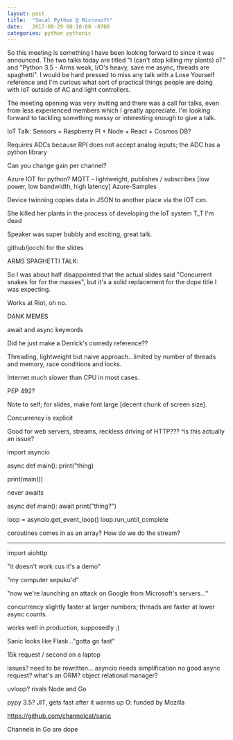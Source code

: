 ```yaml
---
layout: post
title:  "Socal Python @ Microsoft"
date:   2017-08-29 00:10:00 -0700
categories: python pythonic 
---
```


So this meeting is something I have been looking forward to since it was announced. The two talks today
are titled "I (can't stop killing my plants) oT" 
and "Python 3.5 - Arms weak, I/O's heavy,  save me async, threads are spaghetti".
I would be hard pressed to miss any talk with a Lose Yourself reference and I'm curious what sort
of practical things people are doing with IoT outside of AC and light controllers.

The meeting opening was very inviting and there was a call for talks, even from less experienced members
which I greatly appreciate. I'm looking forward to tackling something messy or interesting enough to give
a talk.

IoT Talk:
Sensors + Raspberry PI + Node + React + Cosmos DB?

Requires ADCs because RPI does not accept analog inputs; the ADC has a python library

Can you change gain per channel?

Azure IOT for python? MQTT - lightweight, publishes / subscribes [low power, low bandwidth, high latency]
Azure-Samples 

Device twinning copies data in JSON to another place via the IOT cxn.

She killed her plants in the process of developing the IoT system T_T I'm dead

Speaker was super bubbly and exciting, great talk. 

github/jocchi for the slides

ARMS SPAGHETTI TALK:

So I was about half disappointed that the actual slides said "Concurrent snakes for for the masses", but
it's a solid replacement for the dope title I was expecting.

Works at Riot, oh no.

DANK MEMES

await and async keywords

Did he just make a Derrick's comedy reference??

Threading, lightweight but naive approach...limited by number of threads and memory, race conditions and locks.

Internet much slower than CPU in most cases.

PEP 492?

Note to self; for slides, make font large [decent chunk of screen size].

Concurrency is explicit

Good for web servers, streams, reckless driving of HTTP???
^is this actually an issue?

import asyncio

async def main():
    print("thing)

print(main())

never awaits

async def main():
    await print("thing?")

loop = asyncio.get_event_loop()
loop.run_until_complete

coroutines comes in as an array? How do we do the stream?

------------
import aiohttp

"it doesn't work cus it's a demo"

"my computer sepuku'd"


"now we're launching an attack on Google from Microsoft's servers..."

concurrency slightly faster at larger numbers; threads are faster at lower async counts.

works well in production, supposedly ;)

Sanic looks like Flask..."gotta go fast"

15k request / second on a laptop

issues?
  need to be rewritten...
  asyncio needs simplification
  no good async request?
  what's an ORM? object relational manager?

uvloop?
	rivals Node and Go

pypy 3.5?
	JIT, gets fast after it warms up O:
	funded by Mozilla

https://github.com/channelcat/sanic

Channels in Go are dope